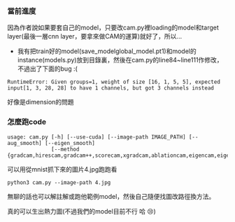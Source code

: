 
### 當前進度

因為作者說如果要套自己的model，只要改cam.py裡loading的model和target layer(最後一層cnn layer，要拿來做CAM的運算)就好了，所以...

- 我有把train好的model(save_modelglobal_model.pt1)和model的instance(models.py)放到目錄裏，然後在cam.py的line84~line111作修改，不過出了下面的bug :(

```RuntimeError: Given groups=1, weight of size [16, 1, 5, 5], expected input[1, 3, 28, 28] to have 1 channels, but got 3 channels instead```

好像是dimension的問題

### 怎麼跑code

```
usage: cam.py [-h] [--use-cuda] [--image-path IMAGE_PATH] [--aug_smooth] [--eigen_smooth]
              [--method {gradcam,hirescam,gradcam++,scorecam,xgradcam,ablationcam,eigencam,eigengradcam,layercam,fullgrad}]
```
可以用從mnist抓下來的圖片4.jpg跑跑看 

```python3 cam.py --image-path 4.jpg```

無聊的話也可以解註解或跑他範例model，然後自己隨便找圖改路徑換方法。

真的可以生出熱力圖(不過我們的model目前不行 哈 :cry:)